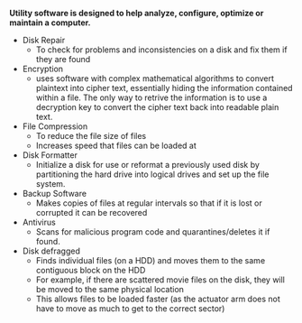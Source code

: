 **Utility software is designed to help analyze, configure, optimize or maintain a computer.**
- Disk Repair
	- To check for problems and inconsistencies on a disk and fix them if they are found
- Encryption
	- uses software with complex mathematical algorithms to convert plaintext into cipher text, essentially hiding the information contained within a file. The only way to retrive the information is to use a decryption key to convert the cipher text back into readable plain text.
- File Compression
	- To reduce the file size of files
	- Increases speed that files can be loaded at 
- Disk Formatter
	- Initialize a disk for use or reformat a previously used disk by partitioning the hard drive into logical drives and set up the file system.
- Backup Software
	- Makes copies of files at regular intervals so that if it is lost or corrupted it can be recovered
- Antivirus
	- Scans for malicious program code and quarantines/deletes it if found.
- Disk defragged
	- Finds individual files (on a HDD) and moves them to the same contiguous block on the HDD
	- For example, if there are scattered movie files on the disk, they will be moved to the same physical location 
	- This allows files to be loaded faster (as the actuator arm does not have to move as much to get to the correct sector)